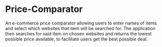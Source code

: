 # Price-Comparator
An e-commerce price comparator allowing users to enter names of items and select which websites that item will be searched for. The application then searches for said item on chosen websites and returns the lowest possible price available, to facilitate users get the best possible deal.
